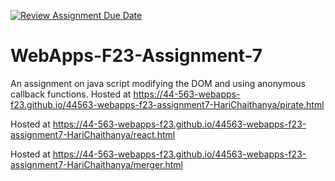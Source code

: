 [![Review Assignment Due Date](https://classroom.github.com/assets/deadline-readme-button-24ddc0f5d75046c5622901739e7c5dd533143b0c8e959d652212380cedb1ea36.svg)](https://classroom.github.com/a/Kv-XePEp)
# WebApps-F23-Assignment-7
An assignment on java script modifying the DOM and using anonymous callback functions.
Hosted at https://44-563-webapps-f23.github.io/44563-webapps-f23-assignment7-HariChaithanya/pirate.html

Hosted at https://44-563-webapps-f23.github.io/44563-webapps-f23-assignment7-HariChaithanya/react.html

Hosted at https://44-563-webapps-f23.github.io/44563-webapps-f23-assignment7-HariChaithanya/merger.html
